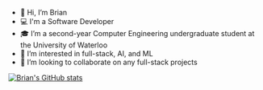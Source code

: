 - 👋 Hi, I’m Brian
- 💻 I'm a Software Developer
- 🎓 I’m a second-year Computer Engineering undergraduate student at the University of Waterloo
- 🌱 I’m interested in full-stack, AI, and ML
- 💞️ I’m looking to collaborate on any full-stack projects

[![Brian's GitHub stats](https://github-readme-stats.vercel.app/api?username=brianwu33&hide=contribs,prs&count_private=true&show_icons=true)](https://github.com/anuraghazra/github-readme-stats)

<!---
brianwu33/brianwu33 is a ✨ special ✨ repository because its `README.md` (this file) appears on your GitHub profile.
You can click the Preview link to take a look at your changes.
--->
